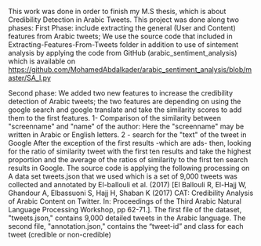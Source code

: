 This work was done in order to finish my M.S thesis, which is about Credibility Detection in Arabic Tweets.
This project was done along two phases:
First Phase: include extracting the general (User and Content) features from Arabic tweets; We use the source code that included in Extracting-Features-From-Tweets folder in addition to use of sintement analysis by applying the code from GitHub (arabic_sentiment_analysis) which is available on https://github.com/MohamedAbdalkader/arabic_sentiment_analysis/blob/master/SA_l.py

Second phase: We added two new features to increase the credibility detection of Arabic tweets; the two features are depending on using the google search and google translate and take the similarity scores to add them to the first features.
1- Comparison of the similarity between "screenname" and "name" of the author: Here the "screenname" may be written in Arabic or English letters.
2 - search for the "text" of the tweet in Google After the exception of the first results -which are ads- then, looking for the ratio of similarity tweet with the first ten results and take the highest proportion and the average of the ratios of similarity to the first ten search results in Google.
The source code is applying the following processing on A data set tweets.json that we used which is  a set of 9,000 tweets was collected and annotated by El-ballouli et al. (2017) [El Ballouli R, El-Hajj W, Ghandour A, Elbassuoni S, Hajj H, Shaban K (2017) CAT: Credibility Analysis of Arabic Content on Twitter. In: Proceedings of the Third Arabic Natural Language Processing Workshop, pp 62-71.]. 
 The first file of the dataset, "tweets.json," contains 9,000 detailed tweets in the Arabic language. The second file, "annotation.json," contains the “tweet-id” and class for each tweet (credible or non-credible)

